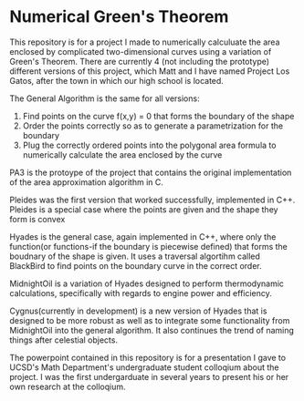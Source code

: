 # Numerical Green's Theorem
This repository is for a project I made to numerically calculuate the area enclosed by complicated two-dimensional curves using a variation of Green's Theorem. There are currently 4 (not including the prototype) different versions of this project, which Matt and I have named 
Project Los Gatos, after the town in which our high school is located.

The General Algorithm is the same for all versions:
1. Find points on the curve f(x,y) = 0 that forms the boundary of the shape
2. Order the points correctly so as to generate a parametrization for the boundary
3. Plug the correctly ordered points into the polygonal area formula to numerically calculate the area enclosed by the curve

PA3 is the protoype of the project that contains the original implementation of the area approximation algorithm in C.

Pleides was the first version that worked successfully, implemented in C++. Pleides is a special case where the points are given and the shape they form is convex

Hyades is the general case, again implemented in C++, where only the function(or functions-if the boundary is piecewise defined) that forms the boudnary of the shape is given. It uses a traversal algortihm called BlackBird to find points on the boundary curve in the correct order.

MidnightOil is a variation of Hyades designed to perform thermodynamic calculations, specifically with regards to engine power and efficiency.

Cygnus(currently in development) is a new version of Hyades that is designed to be more robust as well as to integrate some 
functionality from MidnightOil into the general algorithm. It also continues the trend of naming things after celestial objects.

The powerpoint contained in this repository is for a presentation I gave to UCSD's Math Department's undergraduate student colloqium about the project. I was the first undergarduate in several years to present his or her own research at the colloqium.

